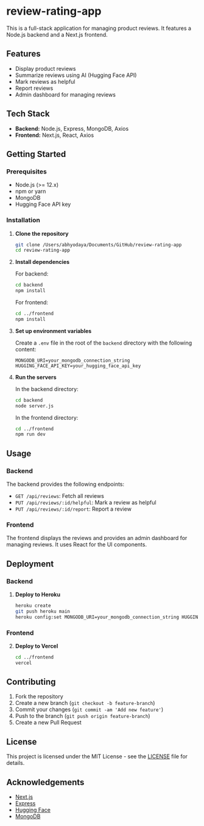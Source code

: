 # review-rating-app

This is a full-stack application for managing product reviews. It features a Node.js backend and a Next.js frontend.

## Features

- Display product reviews
- Summarize reviews using AI (Hugging Face API)
- Mark reviews as helpful
- Report reviews
- Admin dashboard for managing reviews

## Tech Stack

- **Backend:** Node.js, Express, MongoDB, Axios
- **Frontend:** Next.js, React, Axios

## Getting Started

### Prerequisites

- Node.js (>= 12.x)
- npm or yarn
- MongoDB
- Hugging Face API key

### Installation

1. **Clone the repository**

   ```bash
   git clone /Users/abhyodaya/Documents/GitHub/review-rating-app
   cd review-rating-app
   ```

2. **Install dependencies**

   For backend:

   ```bash
   cd backend
   npm install
   ```

   For frontend:

   ```bash
   cd ../frontend
   npm install
   ```

3. **Set up environment variables**

   Create a `.env` file in the root of the `backend` directory with the following content:

   ```
   MONGODB_URI=your_mongodb_connection_string
   HUGGING_FACE_API_KEY=your_hugging_face_api_key
   ```

4. **Run the servers**

   In the backend directory:

   ```bash
   cd backend
   node server.js
   ```

   In the frontend directory:

   ```bash
   cd ../frontend
   npm run dev
   ```

## Usage

### Backend

The backend provides the following endpoints:

- `GET /api/reviews`: Fetch all reviews
- `PUT /api/reviews/:id/helpful`: Mark a review as helpful
- `PUT /api/reviews/:id/report`: Report a review

### Frontend

The frontend displays the reviews and provides an admin dashboard for managing reviews. It uses React for the UI components.

## Deployment

### Backend

1. **Deploy to Heroku**

   ```bash
   heroku create
   git push heroku main
   heroku config:set MONGODB_URI=your_mongodb_connection_string HUGGING_FACE_API_KEY=your_hugging_face_api_key
   ```

### Frontend

2. **Deploy to Vercel**

   ```bash
   cd ../frontend
   vercel
   ```

## Contributing

1. Fork the repository
2. Create a new branch (`git checkout -b feature-branch`)
3. Commit your changes (`git commit -am 'Add new feature'`)
4. Push to the branch (`git push origin feature-branch`)
5. Create a new Pull Request

## License

This project is licensed under the MIT License - see the [LICENSE](LICENSE) file for details.

## Acknowledgements

- [Next.js](https://nextjs.org/)
- [Express](https://expressjs.com/)
- [Hugging Face](https://huggingface.co/)
- [MongoDB](https://www.mongodb.com/)
